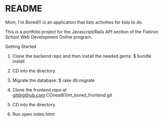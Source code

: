 # README
Mom, I'm Bored!!! is an application that lists activities for kids to do.  

This is a portfolio project for the Javascript/Rails API section of the Flatiron School Web Development Online program.

Getting Started

1. Clone the backend repo and then install the needed gems: $ bundle install

2. CD into the directory.

3. Migrate the database: $ rake db:migrate

4. Clone the frontend repo at git@github.com:COneal81/im_bored_frontend.git

5. CD into the directory.

6. Run open index.html


